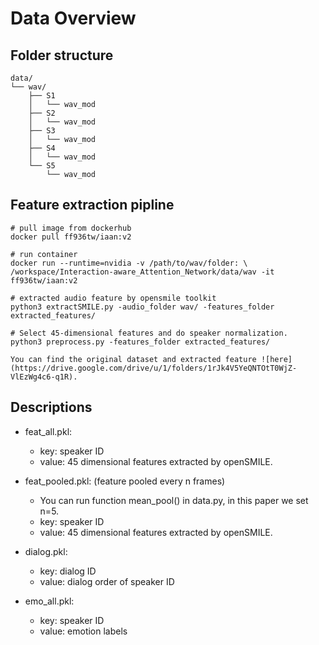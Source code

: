 # Data Overview

## Folder structure
```
data/
└── wav/
    ├── S1
    │   └── wav_mod
    ├── S2
    │   └── wav_mod
    ├── S3
    │   └── wav_mod
    ├── S4
    │   └── wav_mod
    └── S5
        └── wav_mod
```

## Feature extraction pipline
```
# pull image from dockerhub
docker pull ff936tw/iaan:v2

# run container
docker run --runtime=nvidia -v /path/to/wav/folder: \ 
/workspace/Interaction-aware_Attention_Network/data/wav -it ff936tw/iaan:v2

# extracted audio feature by opensmile toolkit
python3 extractSMILE.py -audio_folder wav/ -features_folder extracted_features/

# Select 45-dimensional features and do speaker normalization. 
python3 preprocess.py -features_folder extracted_features/

You can find the original dataset and extracted feature ![here](https://drive.google.com/drive/u/1/folders/1rJk4V5YeQNTOtT0WjZ-VlEzWg4c6-q1R). 

```

## Descriptions
+ feat_all.pkl: 
    - key: speaker ID
    - value: 45 dimensional features extracted by openSMILE.
    
+ feat_pooled.pkl: (feature pooled every n frames)
    - You can run function mean_pool() in data.py, in this paper we set n=5.
    - key: speaker ID
    - value: 45 dimensional features extracted by openSMILE.

+ dialog.pkl:
    - key: dialog ID
    - value: dialog order of speaker ID

+ emo_all.pkl:
    - key: speaker ID
    - value: emotion labels

